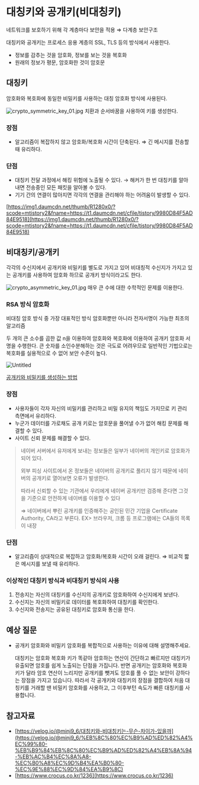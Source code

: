 # 대칭키와 공개키(비대칭키)

네트워크를 보호하기 위해 각 계층마다 보안을 적용 ⇒ 다계층 보안구조

대칭키와 공개키는 프로세스 응용 계층의 SSL, TLS 등의 방식에서 사용한다.

- 정보를 감추는 것을 암호화, 정보를 보는 것을 복호화
- 원래의 정보가 평문, 암호화한 것이 암호문

## 대칭키

암호화와 복호화에 동일한 비밀키를 사용하는 대칭 암호화 방식에 사용된다.

![crypto_symmetric_key_01.jpg](https://ifh.cc/g/9JVrzs.jpg)
치환과 순서바꿈을 사용하여 키를 생성한다.

### 장점

- 알고리즘이 복잡하지 않고 암호화/복호화 시간이 단축된다.
⇒ 긴 메시지를 전송할 때 유리하다.

### 단점

- 대칭키 전달 과정에서 해킹 위험에 노출될 수 있다.
→ 해커가 한 번 대칭키를 알아내면 전송중인 모든 패킷을 알아볼 수 있다.
- 기기 간의 연결이 많아지면 각각의 연결을 관리해야 하는 어려움이 발생할 수 있다.

[https://img1.daumcdn.net/thumb/R1280x0/?scode=mtistory2&fname=https://t1.daumcdn.net/cfile/tistory/9980D84F5AD84E9518](https://img1.daumcdn.net/thumb/R1280x0/?scode=mtistory2&fname=https://t1.daumcdn.net/cfile/tistory/9980D84F5AD84E9518)

## 비대칭키/공개키

각각의 수신지에서 공개키와 비밀키를 별도로 가지고 있어 비대칭적
수신지가 가지고 있는 공개키를 사용하여 암호화 하므로 공개키 방식이라고도 한다.

![crypto_asymmetric_key_01.jpg](https://ifh.cc/g/jg25Xf.jpg)
매우 큰 수에 대한 수학적인 문제를 이용한다.

### RSA 방식 암호화

비대칭 암호 방식 중 가장 대표적인 방식
암호화뿐만 아니라 전자서명이 가능한 최초의 알고리즘

두 개의 큰 소수를 곱한 값 n을 이용하여 암호화와 복호화에 이용하여 공개키 암호화 서명을 수행한다. 큰 숫자를 소인수분해하는 것은 극도로 어려우므로 일반적인 기법으로는 복호화를 실용적으로 수 없어 보안 수준이 높다.

![Untitled](https://ifh.cc/g/BKlX2J.png)

[공개키와 비밀키를 생성하는 방법](https://yjshin.tistory.com/entry/%EC%95%94%ED%98%B8%ED%95%99-%EB%B9%84%EB%8C%80%EC%B9%AD%ED%82%A4-%EC%95%94%ED%98%B8-RSA-%EC%95%94%ED%98%B8%EC%8B%9C%EC%8A%A4%ED%85%9C)

### 장점

- 사용자들이 각자 자신의 비밀키를 관리하고 비밀 유지의 책임도 가지므로 키 관리 측면에서 유리하다.
- 누군가 데이터를 가로채도 공개 키로는 암호문을 풀어낼 수가 없어 해킹 문제를 해결할 수 있다.
- 사이트 신뢰 문제를 해결할 수 있다.

> 네이버 서버에서 유저에게 보내는 정보들은 일부가 네이버의 개인키로 암호화가 되어 있다.
> 
> 
> 외부 피싱 사이트에서 온 정보들은 네이버의 공개키로 풀리지 않기 때문에 네이버의 공개키로 열어보면 오류가 발생한다. 
> 
> 따라서 신뢰할 수 있는 기관에서 우리에게 네이버 공개키만 검증해 준다면 그것을 기준으로 안전하게 네이버를 이용할 수 있다
> 
> ⇒ 네이버에서 뿌린 공개키를 인증해주는 공인된 민간 기업을 Certificate Authority, CA라고 부른다.
> EX> 브라우저, 크롬 등 프로그램에는 CA들의 목록이 내장
> 

### 단점

- 알고리즘이 상대적으로 복잡하고 암호화/복호화 시간이 오래 걸린다.
⇒ 비교적 짧은 메시지를 보낼 때 유리하다.

### 이상적인 대칭키 방식과 비대칭키 방식의 사용

1. 전송지는 자신의 대칭키를 수신지의 공개키로 암호화하여 수신지에게 보낸다.
2. 수신지는 자신의 비밀키로 데이터를 복호화하여 대칭키를 확인한다.
3. 수신지와 전송지는 공유된 대칭키로 암호화 통신을 한다.

## 예상 질문

- 공개키 암호화와 비밀키 암호화를 복합적으로 사용하는 이유에 대해 설명해주세요.
    
    대칭키는 암호화 복호화 키가 똑같아 암호하는 연산이 간단하고 빠르지만 대칭키가 유출되면 암호를 쉽게 노출되는 단점을 가집니다. 반면 공개키는 암호화와 복호화 키가 달라 암호 연산이 느리지만 공개키를 뺏겨도 암호를 풀 수 없는 보안이 강하다는 장점을 가지고 있습니다. 따라서 각 공개키와 대칭키의 장점을 결합하여 처음 대칭키를 거래할 땐 비밀키 암호화를 사용하고, 그 이후부턴 속도가 빠른 대칭키를 사용합니다.
    

## 참고자료

- [https://velog.io/@minj9_6/대칭키와-비대칭키는-무슨-차이가-있을까](https://velog.io/@minj9_6/%EB%8C%80%EC%B9%AD%ED%82%A4%EC%99%80-%EB%B9%84%EB%8C%80%EC%B9%AD%ED%82%A4%EB%8A%94-%EB%AC%B4%EC%8A%A8-%EC%B0%A8%EC%9D%B4%EA%B0%80-%EC%9E%88%EC%9D%84%EA%B9%8C)
- [https://www.crocus.co.kr/1236](https://www.crocus.co.kr/1236)

